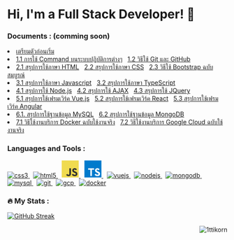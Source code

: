 # Hi, I'm a Full Stack Developer! 👋

<p align="left">
</p>


<h3 align="left">Documents : (comming soon)</h3

- <a href="https://github.com/1ttikorn/document-html-css">เตรียมตัวก่อนเริ่ม</a>
- <a href="https://github.com/1ttikorn/document-git">1.1 การใช้ Command บนระบบปฏิบัติการต่างๆ</a>&nbsp;&nbsp;&nbsp;<a href="https://github.com/1ttikorn/document-git">1.2 วิธีใช้ Git และ GitHub</a>
- <a href="https://github.com/1ttikorn/document-git">2.1 สรุปการใช้ภาษา HTML</a>&nbsp;&nbsp;&nbsp;<a href="https://github.com/1ttikorn/document-git">2.2 สรุปการใช้ภาษา CSS</a>&nbsp;&nbsp;&nbsp;<a href="https://github.com/1ttikorn/document-git">2.3 วิธีใช้ Bootstrap ฉบับสมบูรณ์</a>
- <a href="https://github.com/1ttikorn/document-git">3.1 สรุปการใช้ภาษา Javascript</a>&nbsp;&nbsp;&nbsp;<a href="https://github.com/1ttikorn/document-git">3.2 สรุปการใช้ภาษา TypeScript</a>
- <a href="https://github.com/1ttikorn/">4.1 สรุปการใช้ Node.js</a>&nbsp;&nbsp;&nbsp;<a href="https://github.com/1ttikorn/document-git">4.2 สรุปการใช้ AJAX</a>&nbsp;&nbsp;&nbsp;<a href="https://github.com/1ttikorn/document-git">4.3 สรุปการใช้ JQuery</a>
- <a href="https://github.com/1ttikorn/">5.1 สรุปการใช้เฟรมเวิร์ค Vue.js</a>&nbsp;&nbsp;&nbsp;<a href="https://github.com/1ttikorn/document-git">5.2 สรุปการใช้เฟรมเวิร์ค React</a>&nbsp;&nbsp;&nbsp;<a href="https://github.com/1ttikorn/document-git">5.3 สรุปการใช้เฟรมเวิร์ค Angular</a>
- <a href="https://github.com/1ttikorn/">6.1. สรุปการใช้ฐานข้อมูล MySQL</a>&nbsp;&nbsp;&nbsp;<a href="https://github.com/1ttikorn/document-git">6.2 สรุปการใช้ฐานข้อมูล MongoDB</a>
- <a href="https://github.com/1ttikorn/">7.1 วิธีใช้งานบริการ Docker ฉบับใช้งานจริง</a>&nbsp;&nbsp;&nbsp;<a href="https://github.com/1ttikorn/document-git">7.2 วิธีใช้งานบริการ Google Cloud ฉบับใช้งานจริง</a>



<h3 align="left">Languages and Tools :</h3

<a href="https://www.w3schools.com/css/" target="_blank" rel="noreferrer"> <img src="https://cdn-icons-png.flaticon.com/512/732/732190.png" alt="css3" width="40" height="40"/> </a> &nbsp; <a href="https://www.w3.org/html/" target="_blank" rel="noreferrer"> <img src="https://cdn-icons-png.flaticon.com/512/732/732212.png" alt="html5" width="40" height="40"/> </a> &nbsp; <a href="https://developer.mozilla.org/en-US/docs/Web/JavaScript" target="_blank" rel="noreferrer"> <img src="https://raw.githubusercontent.com/devicons/devicon/master/icons/javascript/javascript-original.svg" alt="javascript" width="40" height="40"/> </a> &nbsp; <a href="https://www.typescriptlang.org/" target="_blank" rel="noreferrer"> <img src="https://raw.githubusercontent.com/devicons/devicon/master/icons/typescript/typescript-original.svg" alt="typescript" width="40" height="40"/> </a> &nbsp; <a href="https://vuejs.org/" target="_blank" rel="noreferrer"> <img src="https://upload.wikimedia.org/wikipedia/commons/9/95/Vue.js_Logo_2.svg" alt="vuejs" width="40" height="40"/> </a> &nbsp; <a href="https://nodejs.org" target="_blank" rel="noreferrer"> <img src="https://cdn.iconscout.com/icon/free/png-256/free-node-js-1174925.png?f=webp&w=256" alt="nodejs" width="40" height="40"/> </a> &nbsp; <a href="https://www.mongodb.com/" target="_blank" rel="noreferrer"> <img src="https://emanueleciriachi.net/wp-content/uploads/2019/01/logo-mongodb-png-mongodb-logo-png-400.png" alt="mongodb" width="41" height="41"/> </a> &nbsp; <a href="https://www.mysql.com/" target="_blank" rel="noreferrer"> <img src="https://img.uxwing.com/wp-content/themes/uxwing/download/brands-social-media/mysql-icon.svg" alt="mysql" width="40" height="40"/> </a> &nbsp; <a href="https://git-scm.com/" target="_blank" rel="noreferrer"> <img src="https://www.vectorlogo.zone/logos/git-scm/git-scm-icon.svg" alt="git" width="40" height="40"/> </a> &nbsp; <a href="https://cloud.google.com" target="_blank" rel="noreferrer"> <img src="https://www.vectorlogo.zone/logos/google_cloud/google_cloud-icon.svg" alt="gcp" width="40" height="40"/> </a> &nbsp; <a href="https://www.docker.com/" target="_blank" rel="noreferrer"> <img src="https://seeklogo.com/images/K/kubernetes-logo-3A67038EAB-seeklogo.com.png" alt="docker" width="40" height="40"/> </a>




### :fire: My Stats :
[![GitHub Streak](https://streak-stats.demolab.com?user=1ttikorn&type=png)](https://git.io/streak-stats)

<img src="https://komarev.com/ghpvc/?username=1ttikorn&label=Profile%20views&color=0e75b6&style=flat"  align="right" alt="1ttikorn" /> </p>


